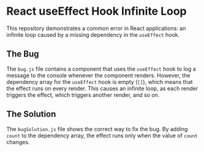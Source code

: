 # React useEffect Hook Infinite Loop

This repository demonstrates a common error in React applications: an infinite loop caused by a missing dependency in the `useEffect` hook.

## The Bug

The `bug.js` file contains a component that uses the `useEffect` hook to log a message to the console whenever the component renders. However, the dependency array for the `useEffect` hook is empty (`[]`), which means that the effect runs on every render. This causes an infinite loop, as each render triggers the effect, which triggers another render, and so on.

## The Solution

The `bugSolution.js` file shows the correct way to fix the bug. By adding `count` to the dependency array, the effect runs only when the value of `count` changes.